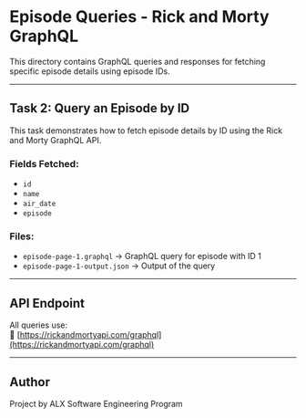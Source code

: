 # Episode Queries - Rick and Morty GraphQL

This directory contains GraphQL queries and responses for fetching specific episode details using episode IDs.

---

## Task 2: Query an Episode by ID

This task demonstrates how to fetch episode details by ID using the Rick and Morty GraphQL API.

### Fields Fetched:
- `id`
- `name`
- `air_date`
- `episode`

### Files:
- `episode-page-1.graphql` → GraphQL query for episode with ID 1  
- `episode-page-1-output.json` → Output of the query

---

## API Endpoint
All queries use:  
🔗 [https://rickandmortyapi.com/graphql](https://rickandmortyapi.com/graphql)

---

## Author
Project by ALX Software Engineering Program
